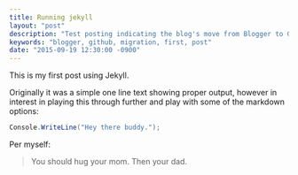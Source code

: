 ```yaml
---
title: Running jekyll
layout: "post"
description: "Test posting indicating the blog's move from Blogger to GitHub pages"
keywords: "blogger, github, migration, first, post"
date: "2015-09-19 12:30:00 -0900"
---
```


This is my first post using Jekyll. 

Originally it was a simple one line text showing proper output, however in interest in playing this through further and play with some of the markdown options:

```csharp
Console.WriteLine("Hey there buddy.");
```

Per myself:

> You should hug your mom.
> Then your dad.